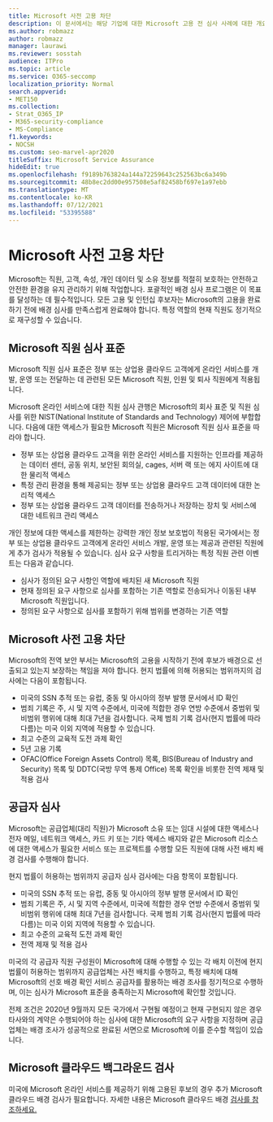 ```yaml
---
title: Microsoft 사전 고용 차단
description: 이 문서에서는 해당 기업에 대한 Microsoft 고용 전 심사 사례에 대한 개요를 Microsoft 365.
ms.author: robmazz
author: robmazz
manager: laurawi
ms.reviewer: sosstah
audience: ITPro
ms.topic: article
ms.service: O365-seccomp
localization_priority: Normal
search.appverid:
- MET150
ms.collection:
- Strat_O365_IP
- M365-security-compliance
- MS-Compliance
f1.keywords:
- NOCSH
ms.custom: seo-marvel-apr2020
titleSuffix: Microsoft Service Assurance
hideEdit: true
ms.openlocfilehash: f9189b763824a144a72259643c252563bc6a349b
ms.sourcegitcommit: 48b8ec2dd00e957508e5af82458bf697e1a97ebb
ms.translationtype: MT
ms.contentlocale: ko-KR
ms.lasthandoff: 07/12/2021
ms.locfileid: "53395588"
---
```

# <a name="microsoft-pre-employment-screening"></a>Microsoft 사전 고용 차단

Microsoft는 직원, 고객, 속성, 개인 데이터 및 소유 정보를 적절히 보호하는 안전하고 안전한 환경을 유지 관리하기 위해 작업합니다. 포괄적인 배경 심사 프로그램은 이 목표를 달성하는 데 필수적입니다. 모든 고용 및 인턴십 후보자는 Microsoft의 고용을 완료하기 전에 배경 심사를 만족스럽게 완료해야 합니다. 특정 역할의 현재 직원도 정기적으로 재구성할 수 있습니다.

## <a name="the-microsoft-personnel-screening-standard"></a>Microsoft 직원 심사 표준

Microsoft 직원 심사 표준은 정부 또는 상업용 클라우드 고객에게 온라인 서비스를 개발, 운영 또는 전달하는 데 관련된 모든 Microsoft 직원, 인원 및 퇴사 직원에게 적용됩니다.

Microsoft 온라인 서비스에 대한 직원 심사 관행은 Microsoft의 회사 표준 및 직원 심사를 위한 NIST(National Institute of Standards and Technology) 제어에 부합합니다. 다음에 대한 액세스가 필요한 Microsoft 직원은 Microsoft 직원 심사 표준을 따라야 합니다.

- 정부 또는 상업용 클라우드 고객을 위한 온라인 서비스를 지원하는 인프라를 제공하는 데이터 센터, 공동 위치, 보안된 회의실, cages, 서버 랙 또는 에지 사이트에 대한 물리적 액세스
- 특정 관리 환경을 통해 제공되는 정부 또는 상업용 클라우드 고객 데이터에 대한 논리적 액세스
- 정부 또는 상업용 클라우드 고객 데이터를 전송하거나 저장하는 장치 및 서비스에 대한 네트워크 관리 액세스

개인 정보에 대한 액세스를 제한하는 강력한 개인 정보 보호법이 적용된 국가에서는 정부 또는 상업용 클라우드 고객에게 온라인 서비스 개발, 운영 또는 제공과 관련된 직원에게 추가 검사가 적용될 수 있습니다. 심사 요구 사항을 트리거하는 특정 직원 관련 이벤트는 다음과 같습니다.

- 심사가 정의된 요구 사항인 역할에 배치된 새 Microsoft 직원
- 현재 정의된 요구 사항으로 심사를 포함하는 기존 역할로 전송되거나 이동된 내부 Microsoft 직원입니다.
- 정의된 요구 사항으로 심사를 포함하기 위해 범위를 변경하는 기존 역할

## <a name="microsoft-pre-employment-screening"></a>Microsoft 사전 고용 차단

Microsoft의 전역 보안 부서는 Microsoft의 고용을 시작하기 전에 후보가 배경으로 선출되고 있는지 보장하는 책임을 져야 합니다.
현지 법률에 의해 허용되는 범위까지의 검사에는 다음이 포함됩니다.

- 미국의 SSN 추적 또는 유럽, 중동 및 아시아의 정부 발행 문서에서 ID 확인
- 범죄 기록은 주, 시 및 지역 수준에서, 미국에 적합한 경우 연방 수준에서 중범위 및 비범위 행위에 대해 최대 7년을 검사합니다. 국제 범죄 기록 검사(현지 법률에 따라 다름)는 미국 이외 지역에 적용할 수 있습니다.
- 최고 수준의 교육적 도전 과제 확인
- 5년 고용 기록
- OFAC(Office Foreign Assets Control) 목록, BIS(Bureau of Industry and Security) 목록 및 DDTC(국방 무역 통제 Office) 목록 확인을 비롯한 전역 제재 및 적용 검사

## <a name="supplier-screening"></a>공급자 심사

Microsoft는 공급업체(대리 직원)가 Microsoft 소유 또는 임대 시설에 대한 액세스나 전자 메일, 네트워크 액세스, 카드 키 또는 기타 액세스 배지와 같은 Microsoft 리소스에 대한 액세스가 필요한 서비스 또는 프로젝트를 수행할 모든 직원에 대해 사전 배치 배경 검사를 수행해야 합니다.

현지 법률이 허용하는 범위까지 공급자 심사 검사에는 다음 항목이 포함됩니다.

- 미국의 SSN 추적 또는 유럽, 중동 및 아시아의 정부 발행 문서에서 ID 확인
- 범죄 기록은 주, 시 및 지역 수준에서, 미국에 적합한 경우 연방 수준에서 중범위 및 비범위 행위에 대해 최대 7년을 검사합니다. 국제 범죄 기록 검사(현지 법률에 따라 다름)는 미국 이외 지역에 적용할 수 있습니다.
- 최고 수준의 교육적 도전 과제 확인
- 전역 제재 및 적용 검사

미국의 각 공급자 직원 구성원이 Microsoft에 대해 수행할 수 있는 각 배치 이전에 현지 법률이 허용하는 범위까지 공급업체는 사전 배치를 수행하고, 특정 배치에 대해 Microsoft의 선호 배경 확인 서비스 공급자를 활용하는 배경 조사를 정기적으로 수행하며, 이는 심사가 Microsoft 표준을 충족하는지 Microsoft에 확인할 것입니다. 

전제 조건은 2020년 9월까지 모든 국가에서 구현될 예정이고 현재 구현되지 않은 경우 타사와의 계약은 수행되어야 하는 심사에 대한 Microsoft의 요구 사항을 지정하며 공급업체는 배경 조사가 성공적으로 완료된 서면으로 Microsoft에 이를 준수할 책임이 있습니다.

## <a name="microsoft-cloud-background-check"></a>Microsoft 클라우드 백그라운드 검사

미국에 Microsoft 온라인 서비스를 제공하기 위해 고용된 후보의 경우 추가 Microsoft 클라우드 배경 검사가 필요합니다. 자세한 내용은 Microsoft 클라우드 배경 [검사를 참조하세요.](assurance-cloud-background-check.md)
